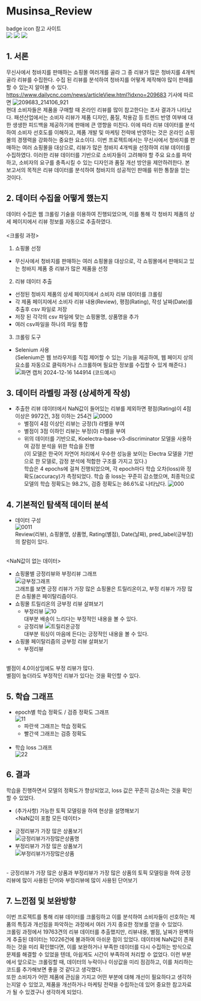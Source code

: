 # Musinsa_Review
badge icon 참고 사이트<br>
<img src="https://img.shields.io/badge/python-%233776AB.svg?&style=for-the-badge&logo=python&logoColor=white" />
<img src="https://img.shields.io/badge/pytorch-%23EE4C2C.svg?&style=for-the-badge&logo=pytorch&logoColor=white" />
<img src="https://img.shields.io/badge/pycharm-%23000000.svg?&style=for-the-badge&logo=pycharm&logoColor=white" />


## 1. 서론
무신사에서 청바지를 판매하는 쇼핑몰 여러개를 골라 그 중 리뷰가 많은 청바지를 4개씩 골라 리뷰를 수집한다.
수집 된 리뷰를 분석하여 청바지를 어떻게 제작해야 많이 판매를 할 수 있는지 알아볼 수 있다. <br>
https://www.dailycnc.com/news/articleView.html?idxno=209683 기사에 따르면 
![209683_214106_921](https://github.com/user-attachments/assets/a5d322e8-16b4-463c-a54b-12fad00f8794) <br>
현대 소비자들은 제품을 구매할 때 온라인 리뷰를 많이 참고한다는 조사 결과가 나타났다.
패션산업에서는 소비자 리뷰가 제품 디자인, 품질, 착용감 등 트렌드 반영 여부에 대한 생생한 피드백을 제공하기에 판매에 큰 영향을 미친다.
이에 따라 리뷰 데이터를 분석하여 소비자 선호도를 이해하고, 제품 개발 및 마케팅 전략에 반영하는 것은 온라인 쇼핑몰의 경쟁력을 강화하는 중요한 요소이다.
이번 프로젝트에서는 무신사에서 청바지를 판매하는 여러 쇼핑몰을 대상으로, 리뷰가 많은 청바지 4개씩을 선정하여 리뷰 데이터를 수집하였다. 이러한 리뷰 데이터를 기반으로 소비자들이 고려해야 할 주요 요소를 파악하고, 소비자의 요구를 충족시킬 수 있는 디자인과 품질 개선 방안을 제안하려한다.
본 보고서의 목적은 리뷰 데이터를 분석하여 청바지의 성공적인 판매를 위한 통찰을 얻는 것이다.

## 2. 데이터 수집을 어떻게 했는지
데이터 수집은 웹 크롤링 기술을 이용하여 진행되었으며, 이를 통해 각 청바지 제품의 상세 페이지에서 리뷰 정보를 자동으로 추출하였다. <br>
<br>
<크롤링 과정> <br>
1. 쇼핑몰 선정<br>
- 무신사에서 청바지를 판매하는 여러 쇼핑몰을 대상으로, 각 쇼핑몰에서 판매되고 있는 청바지 제품 중 리뷰가 많은 제품을 선정
2. 리뷰 데이터 추출<br>
- 선정된 청바지 제품의 상세 페이지에서 소비자 리뷰 데이터를 크롤링
- 각 제품 페이지에서 소비자 리뷰 내용(Review), 평점(Rating), 작성 날짜(Date)를 추출후 csv 파일로 저장
- 저장 된 각각의 csv 파일에 맞는 쇼핑몰명, 상품명을 추가
- 여러 csv파일을 하나의 파일 통합
   
3. 크롤링 도구 <br>
- Selenium 사용<br>
     (Selenium은 웹 브라우저를 직접 제어할 수 있는 기능을 제공하여, 웹 페이지 상의 요소를 자동으로 클릭하거나 스크롤하며 필요한 정보를 수집할 수 있게 해준다.)<br>
     ![화면 캡처 2024-12-16 144914](https://github.com/user-attachments/assets/e5947e8c-719a-4a2b-aae9-20296487ccb1) (코드예시)


## 3. 데이터 라벨링 과정 (상세하게 작성)
- 추출한 리뷰 데이터에서 NaN값이 들어있는 리뷰를 제외하면 평점(Rating)이 4점 이상은 9972건, 3점 이하는 254건
  ![0000](https://github.com/user-attachments/assets/36a87b6b-fb59-4e38-aabe-bc2ad4cb4c4c)
   - 별점이 4점 이상인 리뷰는 긍정(1) 라벨을 부여
   - 별점이 3점 이하인 리뷰는 부정(0) 라벨을 부여
   - 위의 데이터를 기반으로, Koelectra-base-v3-discriminator 모델을 사용하여 감정 분석을 위한 학습을 진행 <br>
   (이 모델은 한국어 자연어 처리에서 우수한 성능을 보이는 Electra 모델을 기반으로 한 모델로, 감정 분석에 적합한 구조를 가지고 있다.) <br>
학습은 4 epochs에 걸쳐 진행되었으며, 각 epoch마다 학습 오차(loss)와 정확도(accuracy)가 측정되었다. 학습 중 loss는 꾸준히 감소했으며, 최종적으로 모델의 학습 정확도는 98.2%, 검증 정확도는 86.6%로 나타났다.
![000](https://github.com/user-attachments/assets/b71597f3-d72e-485c-a240-728bdf837779)


## 4. 기본적인 탐색적 데이터 분석
- 데이터 구성 <br>
![0011](https://github.com/user-attachments/assets/41b84e3d-7b21-4f49-aa68-bb7f1b3bb7df) <br>
Review(리뷰), 쇼핑몰명, 상품명, Rating(별점), Date(날짜), pred_label(긍부정)의 칼럼이 있다. <br><br>

<NaN값이 없는 데이터>
- 쇼핑몰별 긍정리뷰와 부정리뷰 그래프<br>
![긍부정그래프](https://github.com/user-attachments/assets/d232a507-c53b-446d-81fb-ba97e0ce5896) <br>
그래프를 보면 긍정 리뷰가 가장 많은 쇼핑몰은 트릴리온이고, 부정 리뷰가 가장 많은 쇼핑몰은 페이탈리즘이다. <br>
- 쇼핑몰 트릴리온의 긍부정 리뷰 살펴보기<br>
   - 부정리뷰
![10](https://github.com/user-attachments/assets/a486d491-c7d2-4a36-bcff-342eb2da1ef3) <br>
대부분 배송이 느리다는 부정적인 내용을 볼 수 있다.<br>
   - 긍정리뷰
![트릴리온긍정](https://github.com/user-attachments/assets/da4ae6a2-811d-4b0c-9cd6-41dcf953ade4) <br>
대부분 워싱이 마음에 든다는 긍정적인 내용을 볼 수 있다.
- 쇼핑몰 페이탈리즘의 긍부정 리뷰 살펴보기 <br>
   - 부정리뷰 <br>

<br>
별점이 4.0이상임에도 부정 리뷰가 많다.<br>
별점이 높더라도 부정적인 리뷰가 있다는 것을 확인할 수 있다.<be>

## 5. 학습 그래프
- epoch별 학습 정확도 / 검증 정확도 그래프<br>
![11](https://github.com/user-attachments/assets/378dce85-71cb-4a72-80cf-586fa3c02ee3)
   - 파란색 그래프는 학습 정확도
   - 빨간색 그래프는 검증 정확도<br><br>
- 학습 loss 그래프<br>
![22](https://github.com/user-attachments/assets/ce4ff23a-139a-4cb7-877b-0fbd70eb8a6b)

## 6. 결과
학습을 진행하면서 모델의 정확도가 향상되었고, loss 값은 꾸준히 감소하는 것을 확인할 수 있었다.

* (추가사항) 가능한 토픽 모델링을 하여 현상을 설명해보기<br>
<NaN값이 포함 모든 데이터>
- 긍정리뷰가 가장 많은 상품보기<br>
  ![긍정리뷰가가장많은상품명](https://github.com/user-attachments/assets/70d98204-a4f1-4849-8431-5ad16dfe932d)
- 부정리뷰가 가장 많은 상품보기<br>
  ![부정리뷰가가장많은상품](https://github.com/user-attachments/assets/dfc3119b-ced8-486c-9f48-efc7252615fd)
<br>
- 긍정리뷰가 가장 많은 상품과 부정리뷰가 가장 많은 상품의 토픽 모델링을 하여 긍정리뷰에 많이 사용된 단어와 부정리뷰에 많이 사용된 단어보기

## 7. 느낀점 및 보완방향
이번 프로젝트를 통해 리뷰 데이터를 크롤링하고 이를 분석하여 소비자들이 선호하는 제품의 특징과 개선점을 파악하는 과정에서 여러 가지 중요한 정보를 얻을 수 있었다. <br>
크롤링 과정에서 19763견의 리뷰 데이터를 추출했지만, 리뷰내용, 별점, 날짜가 완벽하게 추출된 데이터는 10226건에 불과하여 아쉬운 점이 있었다. 데이터에 NaN값이 존재하는 것을 미리 확인했다면, 이를 보완하거나 부족한 데이터를 다시 수집하는 방식으로 문제를 해결할 수 있었을 텐데, 아쉽게도 시간이 부족하여 처리할 수 없었다. 이런 부분에서 앞으로는 크롤링할 때, 데이터의 누락이나 이상값을 미리 점검하고, 이를 처리하는 코드를 추가해보면 좋을 것 같다고 생각했다. <br>
또한 소비자가 어떤 제품에 관심을 가지고 어떤 부분에 대해 개선이 필요하다고 생각하는지알 수 있었고, 제품을 개선하거나 마케팅 전략을 수립하는데 있어 중요한 참고자료가 될 수 있겠구나 생각하게 되었다.
